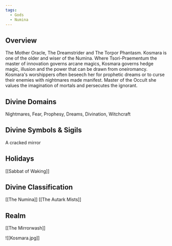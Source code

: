 ```yaml
---
tags:
  - Gods
  - Numina
---
```



## Overview
The Mother Oracle, The Dreamstrider and The Torpor Phantasm. Kosmara is one of the older and wiser of the Numina. Where Tsori-Praementum the master of innovation governs arcane magics, Kosmara governs hedge magic, illusion and the power that can be drawn from oneiromancy. Kosmara's worshippers often beseech her for prophetic dreams or to curse their enemies with nightmares made manifest. Master of the Occult she values the imagination of mortals and persecutes the ignorant.
## Divine Domains
Nightmares, Fear, Prophesy, Dreams, Divination, Witchcraft
## Divine Symbols & Sigils
A cracked mirror
## Holidays
[[Sabbat of Waking]]
## Divine Classification
[[The Numina]]
[[The Autark Mists]]
## Realm
[[The Mirrorwash]]

![[Kosmara.jpg]]